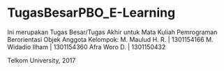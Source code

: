 # TugasBesarPBO_E-Learning
Ini merupakan Tugas Besar/Tugas Akhir untuk Mata Kuliah Pemrograman Berorientasi Objek
Anggota Kelompok:
M. Maulud H. R.   | 1301154166
M. Widadio Ilham  | 1301154360
Afra Woro D.      | 1301150432

Telkom University, 2017
